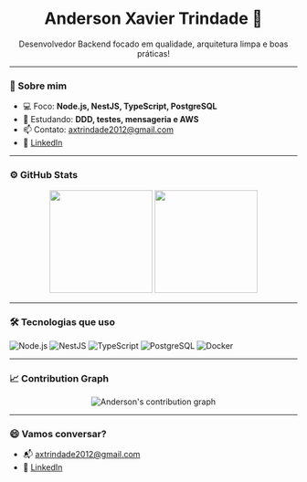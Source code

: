 <h1 align="center">Anderson Xavier Trindade 👋</h1>

<p align="center">
  Desenvolvedor Backend focado em qualidade, arquitetura limpa e boas práticas!
</p>

---

### 🧠 Sobre mim

- 💻 Foco: **Node.js, NestJS, TypeScript, PostgreSQL**
- 📘 Estudando: **DDD, testes, mensageria e AWS**
- 📫 Contato: axtrindade2012@gmail.com
- 🔗 [LinkedIn](https://www.linkedin.com/in/anderson-xavier-trindade/)

---

### ⚙️ GitHub Stats

<div align="center">
  <img height="180em" src="https://github-readme-stats.vercel.app/api?username=andersonxtrindade&show_icons=true&theme=radical&include_all_commits=true&count_private=true"/>
  <img height="180em" src="https://github-readme-stats.vercel.app/api/top-langs/?username=andersonxtrindade&layout=compact&langs_count=8&theme=radical"/>
</div>

---

### 🛠️ Tecnologias que uso

![Node.js](https://img.shields.io/badge/-Node.js-333?style=for-the-badge&logo=node.js)
![NestJS](https://img.shields.io/badge/-NestJS-E0234E?style=for-the-badge&logo=nestjs&logoColor=white)
![TypeScript](https://img.shields.io/badge/-TypeScript-007ACC?style=for-the-badge&logo=typescript)
![PostgreSQL](https://img.shields.io/badge/-PostgreSQL-336791?style=for-the-badge&logo=postgresql&logoColor=white)
![Docker](https://img.shields.io/badge/-Docker-2496ED?style=for-the-badge&logo=docker)

---

### 📈 Contribution Graph

<div align="center">
  <img src="https://github-readme-activity-graph.vercel.app/graph?username=andersonxtrindade&theme=radical" alt="Anderson's contribution graph"/>
</div>

---

### 😄 Vamos conversar?

- 📬 axtrindade2012@gmail.com  
- 💼 [LinkedIn](https://www.linkedin.com/in/anderson-xavier-trindade/)
